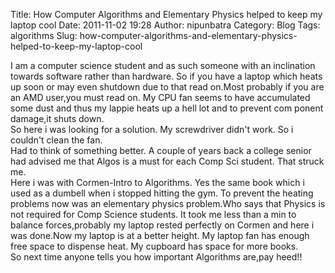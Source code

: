 Title: How Computer Algorithms and Elementary Physics helped to keep my laptop cool
Date: 2011-11-02 19:28
Author: nipunbatra
Category: Blog
Tags: algorithms
Slug: how-computer-algorithms-and-elementary-physics-helped-to-keep-my-laptop-cool

I am a computer science student and as such someone with an inclination
towards software rather than hardware. So if you have a laptop which
heats up soon or may even shutdown due to that read on.Most probably if
you are an AMD user,you must read on. My CPU fan seems to have
accumulated some dust and thus my lappie heats up a hell lot and to
prevent com ponent damage,it shuts down.  
So here i was looking for a solution. My screwdriver didn't work. So i
couldn't clean the fan.  
Had to think of something better. A couple of years back a college
senior had advised me that Algos is a must for each Comp Sci student.
That struck me.  
Here i was with Cormen-Intro to Algorithms. Yes the same book which i
used as a dumbell when i stopped hitting the gym. To prevent the heating
problems now was an elementary physics problem.Who says that Physics is
not required for Comp Science students. It took me less than a min to
balance forces,probably my laptop rested perfectly on Cormen and here i
was done.Now my laptop is at a better height. My laptop fan has enough
free space to dispense heat. My cupboard has space for more books.  
So next time anyone tells you how important Algorithms are,pay heed!!
